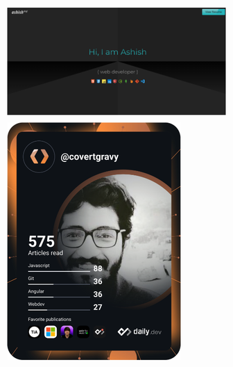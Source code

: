 <a href="https://ashishshaji.com"><img src="https://raw.githubusercontent.com/CovertGravy/covertgravy.github.io/master/src/assets/hero.png" alt="Website"/></a>

<!-- <a href="https://app.daily.dev/covertgravy"><img src="https://api.daily.dev/devcards/4acea39676544035bebdffe8daf796a1.png?r=plq" width="400" alt="Ashish Shaji's Dev Card"/></a> -->
<a href="https://app.daily.dev/covertgravy"><img src="https://github.com/covertgravy/covertgravy/blob/main/devcard.svg" width="400" alt="Ashish Shaji's Dev Card"/></a>
<!--
**CovertGravy/covertgravy** is a ✨ _special_ ✨ repository because its `README.md` (this file) appears on your GitHub profile.

Here are some ideas to get you started:

- 🔭 I’m currently working on ...
- 🌱 I’m currently learning ...
- 👯 I’m looking to collaborate on ...
- 🤔 I’m looking for help with ...
- 💬 Ask me about ...
- 📫 How to reach me: ...
- 😄 Pronouns: ...
- ⚡ Fun fact: ...
-->
